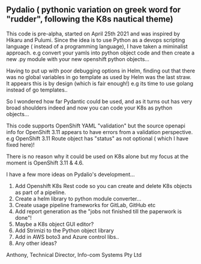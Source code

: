 ## Pydalio ( pythonic variation on greek word for "rudder", following the K8s nautical theme)

This code is pre-alpha, started on April 25th 2021 and was inspired by Hikaru and Pulumi.
Since the idea is to use Python as a devops scripting language ( instead of a programming language), I have taken a miminalist approach.
e.g convert your yamls into python object code and then create a new .py module with your new openshift python objects...

Having to put up with poor debugging options in Helm, finding out that there was no global variables in go template as used by Helm was the last straw. It appears this is by design (which is fair enough!) e.g its time to use golang instead of go templates..

So I wondered how far Pydantic could be used, and as it turns out has very broad shoulders indeed and now you can code your K8s as python objects...

This code supports OpenShift YAML "validation" but the source openapi info for OpenShift 3.11 appears to have errors from a validation perspective. e.g OpenShift 3.11 Route object has "status" as not optional ( which I have fixed here)!

There is no reason why it could be used on K8s alone but my focus at the moment is OpenShift 3.11 & 4.6.

I have a few more ideas on Pydalio's development...
1. Add Openshift K8s Rest code so you can create and delete K8s objects as part of a pipeline.
2. Create a helm library to python module converter...
3. Create usage pipeline frameworks for GitLab, GitHub etc
4. Add report generation as the "jobs not finished till the paperwork is done"!
5. Maybe a K8s object GUI editor?
6. Add Strimizi to the Python object library
7. Add in AWS boto3 and Azure control libs..
8. Any other ideas?

Anthony, 
Technical Director,
Info-com Systems Pty Ltd